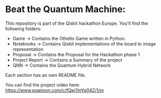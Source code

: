 # Beat the Quantum Machine: 

This repository is part of the Qiskit hackathon Europe. 
You'll find the following folders: 

* Game -> Contains the Othello Game written in Python.
* Notebooks -> Contains Qiskit implementations of the board to image representation  
* Proposal -> Contains the Proposal for the Hackathon phase 1 
* Project Report -> Contains a Summary of the project
* QNN -> Contains the Quantum Hybrid Network 

Each section has an own README file.

You can find the project video here: https://www.powtoon.com/c/fQej7mYq04Z/1/m 
